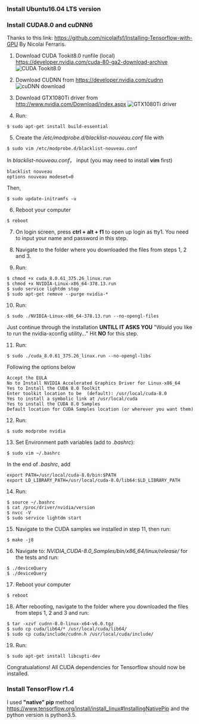### Install Ubuntu16.04 LTS version ###
### Install CUDA8.0 and cuDNN6 ###
Thanks to this link: https://github.com/nicolaifsf/Installing-Tensorflow-with-GPU By Nicolai Ferraris.

1. Download CUDA Tookit8.0 runfile (local) https://developer.nvidia.com/cuda-80-ga2-download-archive
![CUDA Tookit8.0](http://upload-images.jianshu.io/upload_images/1868025-7e0b84a51c2efae9.PNG?imageMogr2/auto-orient/strip%7CimageView2/2/w/480)

2. Download CUDNN from https://developer.nvidia.com/cudnn
![cuDNN download](http://upload-images.jianshu.io/upload_images/1868025-6a41218b9534589c.PNG?imageMogr2/auto-orient/strip%7CimageView2/2/w/480)

3. Download GTX1080Ti driver from http://www.nvidia.com/Download/index.aspx
![GTX1080Ti driver](http://upload-images.jianshu.io/upload_images/1868025-6589de52abd79623.PNG?imageMogr2/auto-orient/strip%7CimageView2/2/w/480)

4. Run: 
```
$ sudo apt-get install build-essential
```

5. Create the */etc/modprobe.d/blacklist-nouveau.conf* file with 
```
$ sudo vim /etc/modprobe.d/blacklist-nouveau.conf
```
  In *blacklist-nouveau.conf*， input (you may need to install **vim** first)
```
blacklist nouveau
options nouveau modeset=0
```
  Then,
```
$ sudo update-initramfs -u
```

6. Reboot your computer
```
$ reboot
```

7. On login screen, press **ctrl + alt + f1** to open up login as tty1. You need to input your name and password in this step.

8. Navigate to the folder where you downloaded the files from steps 1, 2 and 3. 

9. Run:
```
$ chmod +x cuda_8.0.61_375.26_linux.run
$ chmod +x NVIDIA-Linux-x86_64-378.13.run
$ sudo service lightdm stop
$ sudo apt-get remove --purge nvidia-*
```

10. Run:
```
$ sudo ./NVIDIA-Linux-x86_64-378.13.run --no-opengl-files
```
  Just continue through the installation **UNTILL IT ASKS YOU** "Would you like to run the nvidia-xconfig utility..." Hit **NO** for this step.
  
11. Run:
```
$ sudo ./cuda_8.0.61_375.26_linux.run --no-opengl-libs
```
  Following the options below
```
Accept the EULA
No to Install NVIDIA Accelerated Graphics Driver for Linux-x86_64
Yes to Install the CUDA 8.0 Toolkit
Enter toolkit location to be  (default): /usr/local/cuda-8.0
Yes to install a symbolic link at /usr/local/cuda
Yes to install the CUDA 8.0 Samples
Default location for CUDA Samples location (or wherever you want them)
```

12. Run:
```
$ sudo modprobe nvidia
```

13. Set Environment path variables (add to *.bashrc*):
```
$ sudo vim ~/.bashrc
```
  In the end of *.bashrc*, add
```
export PATH=/usr/local/cuda-8.0/bin:$PATH
export LD_LIBRARY_PATH=/usr/local/cuda-8.0/lib64:$LD_LIBRARY_PATH
```

14. Run:
```
$ source ~/.bashrc
$ cat /proc/driver/nvidia/version
$ nvcc -V
$ sudo service lightdm start
```

15. Navigate to the CUDA samples we installed in step 11, then run: 
```
$ make -j8
```

16. Navigate to: *NVIDIA_CUDA-8.0_Samples/bin/x86_64/linux/release/* for the tests and run:
```
$ ./deviceQuery
$ ./deviceQuery
```

17. Reboot your computer
```
$ reboot
```

18. After rebooting, navigate to the folder where you downloaded the files from steps 1, 2 and 3 and run:
```
$ tar -xzvf cudnn-8.0-linux-x64-v6.0.tgz
$ sudo cp cuda/lib64/* /usr/local/cuda/lib64/
$ sudo cp cuda/include/cudnn.h /usr/local/cuda/include/
```

19. Run:
```
$ sudo apt-get install libcupti-dev
```


Congratualations! All CUDA dependencies for Tensorflow should now be installed.

### Install TensorFlow r1.4 ###
I used **"native" pip** method https://www.tensorflow.org/install/install_linux#InstallingNativePip and the python version is python3.5.

